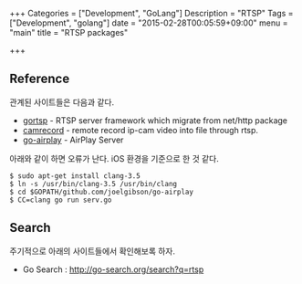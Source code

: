 +++
Categories = ["Development", "GoLang"]
Description = "RTSP"
Tags = ["Development", "golang"]
date = "2015-02-28T00:05:59+09:00"
menu = "main"
title = "RTSP packages"

+++
## Reference
관계된 사이트들은 다음과 같다.

* [gortsp](https://github.com/lbl52001/gortsp) - 
RTSP server framework which migrate from net/http package
* [camrecord](https://github.com/optman/camrecord) - 
remote record ip-cam video into file through rtsp.
* [go-airplay](https://github.com/joelgibson/go-airplay) -
AirPlay Server

아래와 같이 하면 오류가 난다. iOS 환경을 기준으로 한 것 같다.
```
$ sudo apt-get install clang-3.5
$ ln -s /usr/bin/clang-3.5 /usr/bin/clang
$ cd $GOPATH/github.com/joelgibson/go-airplay
$ CC=clang go run serv.go
```

## Search
주기적으로 아래의 사이트들에서 확인해보록 하자.

* Go Search : http://go-search.org/search?q=rtsp

